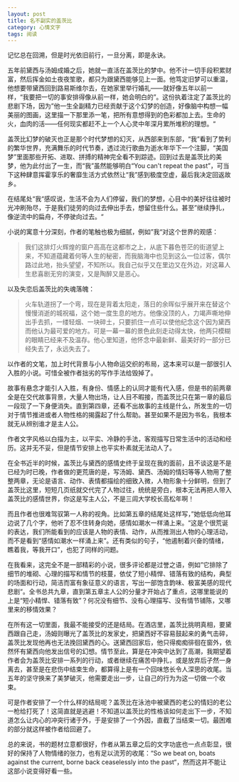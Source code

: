 ```yaml
---
layout: post
title: 名不副实的盖茨比
category: 心情文字
tags: 阅读
---
```


记忆总在回溯，但是时光依旧前行，一旦分离，即是永诀。

五年前黛西与汤姆成婚之后，她就一直活在盖茨比的梦中。他不计一切手段积累财富，然后挥金如土夜夜笙歌，都只为跟黛西能够见上一面。他笃定旧梦可以重温，他想要带黛西回到路易斯维尔去，在她家里举行婚礼——就好像五年以前一样，“我要把一切的事安排得像从前一样，她会明白的”。这份执着注定了盖茨比的悲剧下场，因为”他一生全副精力已经贡献于这个幻梦的创造，好像脑中构想一幅美丽的图画，这里描一下那里添一笔，把所有意想得到的色彩都加上去。生命的火，血肉的活——任何现实都赶不上一个人心灵中年深月累所堆积的理想。“

盖茨比幻梦的破灭也正是那个时代梦想的幻灭，从西部来到东部，“我”看到了势利的繁华世界，充满舞乐的时代节奏，透过流行歌曲为逝水年华下一个注脚，“美国梦”里面那些开拓、进取、拼搏的精神完全看不到踪迹。回到过去是盖茨比的美梦，他为此付出了一生，而“我”虽然能够明白“You can't repeat the past”，可当下这种肆意挥霍享乐的奢靡生活方式依然让“我”感到极度空虚，最后我决定回返故乡。

在结尾处“我“感叹说，生活不会为人们停留，我们的梦想，心目中的美好往往被时光冲刷殆尽，于是我们徒劳的向过去伸出手去，想留住些什么。甚至”继续挣扎，像逆流中的扁舟，不停驶向过去。“

小说的寓意十分深刻，作者的笔触也极为细腻，例如”我“对这个世界的观感：

>我们这排灯火辉煌的窗户高高在这都市之上，从底下暮色苍茫的街道望上来，不知道蕴藏着何等人生的秘密，而我脑海中也见到这么一位过客，偶尔路过此地，抬头望望，不知所以。我自己似乎又在里边又在外边，对这幕人生悲喜剧无穷的演变，又是陶醉又是恶心。

以及失恋后盖茨比的失魂落魄：

>火车轨道拐了一个弯，现在是背着太阳走，落日的余晖似乎展开来在替这个慢慢消逝的城祝福，这个她一度生息的地方。他像没顶的人，力竭声嘶地伸出手去抓，一缕轻烟、一块碎土，只要抓住一点可以使他纪念这个因为黛西而他认为最可爱的地方。可是一幕一幕的景色此刻走动得太快，他两只模糊的眼睛已经来不及温存。他心里知道，他怀念中最新鲜、最美好的一部分已经失去了，永远失去了。

以作者的文笔，加上时代背景与小人物命运交织的布局，这本来可以是一部很引人入胜的小说。可惜全被作者拙劣的写作手法给毁掉了。

故事有悬念才能引人入胜，有身份、情感上的认同才能有代入感，但是书的前两章全是在交代故事背景，大量人物出场，让人目不暇接，而盖茨比只在第一章的最后一段现了一下身便消失。直到第四章，还看不出故事的主线是什么，所发生的一切对于情节推进或者人物性格的揭露起了什么帮助。甚至如果不是因为书名，我根本就无从辨别谁才是主人公。

作者文字风格以白描为主，以平实、冷静的手法，客观描写日常生活中的活动和经历。这并无不妥，但是情节安排上也平实朴素就无法动人了。

在全书近半的时候，盖茨比与黛西的感情史终于呈现在我的面前，且不谈这是不是已经为时已晚，作者做的更荒唐的是，写汤姆、黛西、汤姆的情妇等等人物用了整整两章，无论是语言、动作、表情都描绘的细致入微，人物形象十分鲜明，但到了盖茨比这里，短短几页纸就交代完了人物过往，统统是旁白，根本无法再把人带入盖茨比的感情世界，你这是写主人公，不是三闾大学校长高松年啊！

而且作者也很难驾驭第一人称的视角。比如第五章的结尾处这样写，”她低低向他耳边说了几个字，他听了忍不住转身向她，感情如潮水一样涌上来。“这是个很荒诞的表达，我们所能看到的应该是人物的表情、动作，从而推测出人物的心理活动，而不是看到“感情如潮水一样涌上来”。还有类似的句子，“他遏制着兴奋的情绪，瞧着我，等我开口”，也犯了同样的问题。

在我看来，这完全不是一部精彩的小说，很多评论都是过誉之语，例如”它排除了细节的堆砌、心理的描写和情节的枝蔓，依仗了短小精悍、错落有致的结构，典型的场面和行动，简洁而富有象征意义的语言，写出一部饱含韵味、极富美感的现代悲剧“。全书总共九章，直到第五章主人公的分量才开始占了重点，这哪里能说的上是“短小精悍、错落有致”？何况没有细节、没有心理描写、没有情节铺陈，又哪里来的移情效果？

在所有这一切里面，我最不能接受的还是结局。在酒店里，盖茨比挑明真相，要黛西跟自己走，汤姆则曝光了盖茨比的发家史，把黛西好不容易鼓起来的勇气击碎，盖茨比发现他再也无法挽回黛西的心。送黛西回家后，他只得痴痴徘徊在窗外，依然怀有黛西向他发出信号的幻想。情节至此，算是在冲突中达到了高潮，我期望着作者会为盖茨比安排一系列的行动，或者继续在痛苦中挣扎，或是放弃后孑然一身离去，甚至是在悲伤中结束生命，都算得上是有一个回味悠长令人深思的收尾。当五年的坚守换来了美梦破灭，他需要走出一步，让自己的行为为这一切做一个收束。

可是作者安排了一个什么样的结局呢？盖茨比在泳池中被黛西的老公的情妇的老公一枪给打死了！这简直就是逃避！不知道以盖茨比的性格该如何走出下一步，不知道怎么让内心的冲突行诸于外，于是安排了一个外因，直截了当结束一切。最困难的部分就这样被作者给回避了。

总的来说，书的题材立意都很好，作者从第五章之后的文字功底也一点点彰显，很好的保持了人物情绪的张力，也有足以流芳的收尾：“So we beat on, boats against the current, borne back ceaselessly into the past“，然而这并不能让这部小说变得好看一些。
